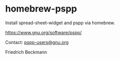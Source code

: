 homebrew-pspp
=============

Install spread-sheet-widget and pspp via homebrew.

https://www.gnu.org/software/pspp/

Contact: pspp-users@gnu.org

Friedrich Beckmann